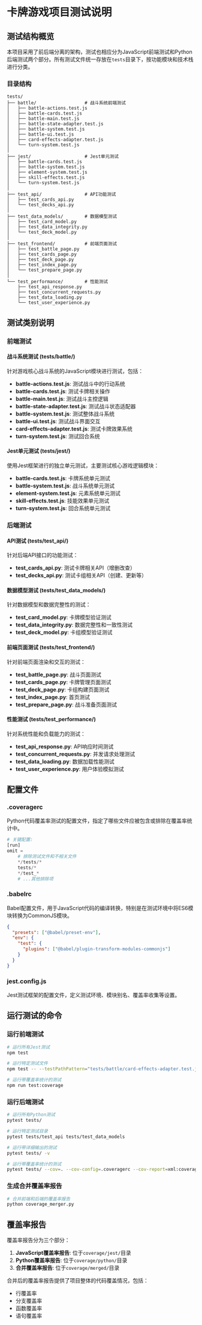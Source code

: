 # 卡牌游戏项目测试说明

## 测试结构概览

本项目采用了前后端分离的架构，测试也相应分为JavaScript前端测试和Python后端测试两个部分。所有测试文件统一存放在`tests`目录下，按功能模块和技术栈进行分类。

### 目录结构

```
tests/
├── battle/                  # 战斗系统前端测试
│   ├── battle-actions.test.js
│   ├── battle-cards.test.js
│   ├── battle-main.test.js
│   ├── battle-state-adapter.test.js
│   ├── battle-system.test.js
│   ├── battle-ui.test.js
│   ├── card-effects-adapter.test.js
│   └── turn-system.test.js
│
├── jest/                    # Jest单元测试
│   ├── battle-cards.test.js
│   ├── battle-system.test.js
│   ├── element-system.test.js
│   ├── skill-effects.test.js
│   └── turn-system.test.js
│
├── test_api/                # API功能测试
│   ├── test_cards_api.py
│   └── test_decks_api.py
│
├── test_data_models/        # 数据模型测试
│   ├── test_card_model.py
│   ├── test_data_integrity.py
│   └── test_deck_model.py
│
├── test_frontend/           # 前端页面测试
│   ├── test_battle_page.py
│   ├── test_cards_page.py
│   ├── test_deck_page.py
│   ├── test_index_page.py
│   └── test_prepare_page.py
│
└── test_performance/        # 性能测试
    ├── test_api_response.py
    ├── test_concurrent_requests.py
    ├── test_data_loading.py
    └── test_user_experience.py
```

## 测试类别说明

### 前端测试

#### 战斗系统测试 (tests/battle/)

针对游戏核心战斗系统的JavaScript模块进行测试，包括：

- **battle-actions.test.js**: 测试战斗中的行动系统
- **battle-cards.test.js**: 测试卡牌相关操作
- **battle-main.test.js**: 测试战斗主控逻辑
- **battle-state-adapter.test.js**: 测试战斗状态适配器
- **battle-system.test.js**: 测试整体战斗系统
- **battle-ui.test.js**: 测试战斗界面交互
- **card-effects-adapter.test.js**: 测试卡牌效果系统
- **turn-system.test.js**: 测试回合系统

#### Jest单元测试 (tests/jest/)

使用Jest框架进行的独立单元测试，主要测试核心游戏逻辑模块：

- **battle-cards.test.js**: 卡牌系统单元测试
- **battle-system.test.js**: 战斗系统单元测试
- **element-system.test.js**: 元素系统单元测试
- **skill-effects.test.js**: 技能效果单元测试
- **turn-system.test.js**: 回合系统单元测试

### 后端测试

#### API测试 (tests/test_api/)

针对后端API接口的功能测试：

- **test_cards_api.py**: 测试卡牌相关API（增删改查）
- **test_decks_api.py**: 测试卡组相关API（创建、更新等）

#### 数据模型测试 (tests/test_data_models/)

针对数据模型和数据完整性的测试：

- **test_card_model.py**: 卡牌模型验证测试
- **test_data_integrity.py**: 数据完整性和一致性测试
- **test_deck_model.py**: 卡组模型验证测试

#### 前端页面测试 (tests/test_frontend/)

针对前端页面渲染和交互的测试：

- **test_battle_page.py**: 战斗页面测试
- **test_cards_page.py**: 卡牌管理页面测试
- **test_deck_page.py**: 卡组构建页面测试
- **test_index_page.py**: 首页测试
- **test_prepare_page.py**: 战斗准备页面测试

#### 性能测试 (tests/test_performance/)

针对系统性能和负载能力的测试：

- **test_api_response.py**: API响应时间测试
- **test_concurrent_requests.py**: 并发请求处理测试
- **test_data_loading.py**: 数据加载性能测试
- **test_user_experience.py**: 用户体验模拟测试

## 配置文件

### .coveragerc

Python代码覆盖率测试的配置文件，指定了哪些文件应被包含或排除在覆盖率统计中。

```python
# 关键配置:
[run]
omit =
    # 排除测试文件和不相关文件
    */tests/*
    tests/*
    */test_*
    # ...其他排除项
```

### .babelrc

Babel配置文件，用于JavaScript代码的编译转换，特别是在测试环境中将ES6模块转换为CommonJS模块。

```json
{
  "presets": ["@babel/preset-env"],
  "env": {
    "test": {
      "plugins": ["@babel/plugin-transform-modules-commonjs"]
    }
  }
}
```

### jest.config.js

Jest测试框架的配置文件，定义测试环境、模块别名、覆盖率收集等设置。

## 运行测试的命令

### 运行前端测试

```bash
# 运行所有Jest测试
npm test

# 运行特定测试文件
npm test -- --testPathPattern="tests/battle/card-effects-adapter.test.js"

# 运行带覆盖率统计的测试
npm run test:coverage
```

### 运行后端测试

```bash
# 运行所有Python测试
pytest tests/

# 运行特定测试目录
pytest tests/test_api tests/test_data_models

# 运行带详细输出的测试
pytest tests/ -v

# 运行带覆盖率统计的测试
pytest tests/ --cov=. --cov-config=.coveragerc --cov-report=xml:coverage/python/coverage.xml
```

### 生成合并覆盖率报告

```bash
# 合并前端和后端的覆盖率报告
python coverage_merger.py
```

## 覆盖率报告

覆盖率报告分为三个部分：

1. **JavaScript覆盖率报告**: 位于`coverage/jest/`目录
2. **Python覆盖率报告**: 位于`coverage/python/`目录
3. **合并覆盖率报告**: 位于`coverage/merged/`目录

合并后的覆盖率报告提供了项目整体的代码覆盖情况，包括：
- 行覆盖率
- 分支覆盖率
- 函数覆盖率
- 语句覆盖率

